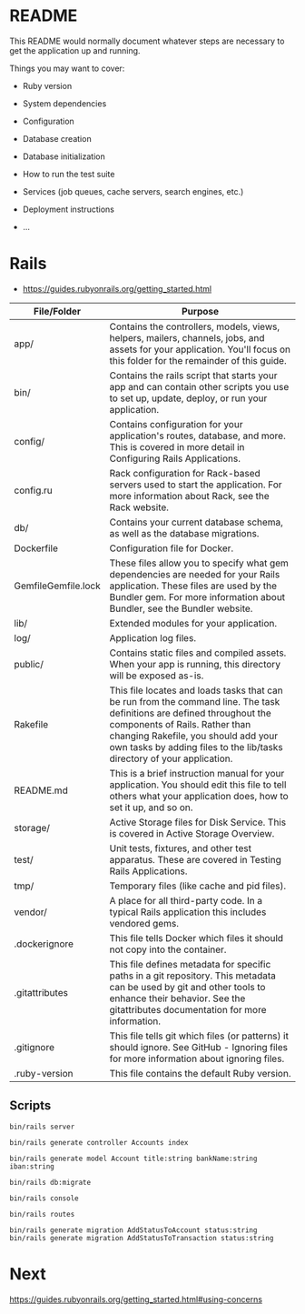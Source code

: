 # README

This README would normally document whatever steps are necessary to get the
application up and running.

Things you may want to cover:

* Ruby version

* System dependencies

* Configuration

* Database creation

* Database initialization

* How to run the test suite

* Services (job queues, cache servers, search engines, etc.)

* Deployment instructions

* ...

# Rails

- https://guides.rubyonrails.org/getting_started.html

| File/Folder         | Purpose                                                                                                                                                                                                                                                                    |
|---------------------|----------------------------------------------------------------------------------------------------------------------------------------------------------------------------------------------------------------------------------------------------------------------------|
| app/                | Contains the controllers, models, views, helpers, mailers, channels, jobs, and assets for your application. You'll focus on this folder for the remainder of this guide.                                                                                                   |
| bin/                | Contains the rails script that starts your app and can contain other scripts you use to set up, update, deploy, or run your application.                                                                                                                                   |
| config/             | Contains configuration for your application's routes, database, and more. This is covered in more detail in Configuring Rails Applications.                                                                                                                                |
| config.ru           | Rack configuration for Rack-based servers used to start the application. For more information about Rack, see the Rack website.                                                                                                                                            |
| db/                 | Contains your current database schema, as well as the database migrations.                                                                                                                                                                                                 |
| Dockerfile          | Configuration file for Docker.                                                                                                                                                                                                                                             |
| GemfileGemfile.lock | These files allow you to specify what gem dependencies are needed for your Rails application. These files are used by the Bundler gem. For more information about Bundler, see the Bundler website.                                                                        |
| lib/                | Extended modules for your application.                                                                                                                                                                                                                                     |
| log/                | Application log files.                                                                                                                                                                                                                                                     |
| public/             | Contains static files and compiled assets. When your app is running, this directory will be exposed as-is.                                                                                                                                                                 |
| Rakefile            | This file locates and loads tasks that can be run from the command line. The task definitions are defined throughout the components of Rails. Rather than changing Rakefile, you should add your own tasks by adding files to the lib/tasks directory of your application. |
| README.md           | This is a brief instruction manual for your application. You should edit this file to tell others what your application does, how to set it up, and so on.                                                                                                                 |
| storage/            | Active Storage files for Disk Service. This is covered in Active Storage Overview.                                                                                                                                                                                         |
| test/               | Unit tests, fixtures, and other test apparatus. These are covered in Testing Rails Applications.                                                                                                                                                                           |
| tmp/                | Temporary files (like cache and pid files).                                                                                                                                                                                                                                |
| vendor/             | A place for all third-party code. In a typical Rails application this includes vendored gems.                                                                                                                                                                              |
| .dockerignore       | This file tells Docker which files it should not copy into the container.                                                                                                                                                                                                  |
| .gitattributes      | This file defines metadata for specific paths in a git repository. This metadata can be used by git and other tools to enhance their behavior. See the gitattributes documentation for more information.                                                                   |
| .gitignore          | This file tells git which files (or patterns) it should ignore. See GitHub - Ignoring files for more information about ignoring files.                                                                                                                                     |
| .ruby-version       | This file contains the default Ruby version.                                                                                                                                                                                                                               |

## Scripts

```shell
bin/rails server
```

```shell
bin/rails generate controller Accounts index
```

```shell
bin/rails generate model Account title:string bankName:string iban:string
```

```shell
bin/rails db:migrate
```

```shell
bin/rails console
```

```shell
bin/rails routes
```

```shell
bin/rails generate migration AddStatusToAccount status:string
bin/rails generate migration AddStatusToTransaction status:string
```

# Next

https://guides.rubyonrails.org/getting_started.html#using-concerns
